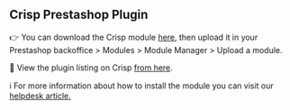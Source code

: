 ## Crisp Prestashop Plugin

👉 You can download the Crisp module [here](https://github.com/crisp-im/crisp-plugin-prestashop/raw/master/dist/crisp.zip), then upload it in your Prestashop backoffice > Modules > Module Manager > Upload a module.

💬 View the plugin listing on Crisp [from here](https://crisp.chat/en/integrations/prestashop/).

ℹ️ For more information about how to install the module you can visit our [helpdesk article.](https://help.crisp.chat/en/article/how-do-i-install-a-live-chat-and-ai-chatbot-addon-on-prestashop-qwquek)